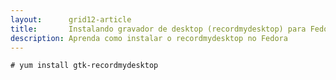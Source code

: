 ```yaml
---
layout:      grid12-article
title:       Instalando gravador de desktop (recordmydesktop) para Fedora
description: Aprenda como instalar o recordmydesktop no Fedora
---
```



	# yum install gtk-recordmydesktop
